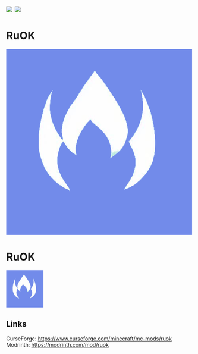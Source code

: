 # [![](http://cf.way2muchnoise.eu/full_910904_downloads.svg)](https://www.curseforge.com/minecraft/mc-mods/ruok) [![](http://cf.way2muchnoise.eu/versions/910904.svg)](https://www.curseforge.com/minecraft/mc-mods/ruok)

# RuOK
![](common/src/main/resources/assets/ruok/icon.png)
# RuOK
<img src="common/src/main/resources/assets/ruok/icon.png" width="100" height="100">



## Links  
CurseForge: https://www.curseforge.com/minecraft/mc-mods/ruok  
Modrinth: https://modrinth.com/mod/ruok
